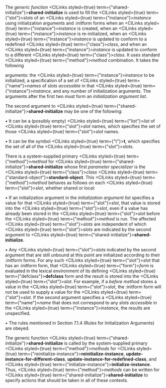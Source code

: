  



The *generic function* <ClLinks styled={true} term={"shared-initialize"}><b>shared-initialize</b></ClLinks> is used to fill the <ClLinks styled={true} term={"slot"}><i>slots</i></ClLinks> of an <ClLinks styled={true} term={"instance"}><i>instance</i></ClLinks> using initialization arguments and :initform forms when an <ClLinks styled={true} term={"instance"}><i>instance</i></ClLinks> is created, when an <ClLinks styled={true} term={"instance"}><i>instance</i></ClLinks> is re-initialized, when an <ClLinks styled={true} term={"instance"}><i>instance</i></ClLinks> is updated to conform to a redefined <ClLinks styled={true} term={"class"}><i>class</i></ClLinks>, and when an <ClLinks styled={true} term={"instance"}><i>instance</i></ClLinks> is updated to conform to a different <ClLinks styled={true} term={"class"}><i>class</i></ClLinks>. It uses standard <ClLinks styled={true} term={"method"}><i>method</i></ClLinks> combination. It takes the following 



arguments: the <ClLinks styled={true} term={"instance"}><i>instance</i></ClLinks> to be initialized, a specification of a set of <ClLinks styled={true} term={"name"}><i>names</i></ClLinks> of *slots accessible* in that <ClLinks styled={true} term={"instance"}><i>instance</i></ClLinks>, and any number of initialization arguments. The arguments after the first two must form an *initialization argument list*. 



The second argument to <ClLinks styled={true} term={"shared-initialize"}><b>shared-initialize</b></ClLinks> may be one of the following: 



*•* It can be a (possibly empty) <ClLinks styled={true} term={"list"}><i>list</i></ClLinks> of <ClLinks styled={true} term={"slot"}><i>slot</i></ClLinks> names, which specifies the set of those <ClLinks styled={true} term={"slot"}><i>slot</i></ClLinks> names. 



*•* It can be the symbol <ClLinks styled={true} term={"t"}><b>t</b></ClLinks>, which specifies the set of all of the <ClLinks styled={true} term={"slot"}><i>slots</i></ClLinks>. 



There is a system-supplied primary <ClLinks styled={true} term={"method"}><i>method</i></ClLinks> for <ClLinks styled={true} term={"shared-initialize"}><b>shared-initialize</b></ClLinks> whose first *parameter specializer* is the <ClLinks styled={true} term={"class"}><i>class</i></ClLinks> <ClLinks styled={true} term={"standard-object"}><b>standard-object</b></ClLinks>. This <ClLinks styled={true} term={"method"}><i>method</i></ClLinks> behaves as follows on each <ClLinks styled={true} term={"slot"}><i>slot</i></ClLinks>, whether shared or local: 



*•* If an initialization argument in the *initialization argument list* specifies a value for that <ClLinks styled={true} term={"slot"}><i>slot</i></ClLinks>, that value is stored into the <ClLinks styled={true} term={"slot"}><i>slot</i></ClLinks>, even if a value has already been stored in the <ClLinks styled={true} term={"slot"}><i>slot</i></ClLinks> before the <ClLinks styled={true} term={"method"}><i>method</i></ClLinks> is run. The affected <ClLinks styled={true} term={"slot"}><i>slots</i></ClLinks> are independent of which <ClLinks styled={true} term={"slot"}><i>slots</i></ClLinks> are indicated by the second argument to <ClLinks styled={true} term={"shared-initialize"}><b>shared-initialize</b></ClLinks>. 



*•* Any <ClLinks styled={true} term={"slot"}><i>slots</i></ClLinks> indicated by the second argument that are still unbound at this point are initialized according to their :initform forms. For any such <ClLinks styled={true} term={"slot"}><i>slot</i></ClLinks> that has an :initform form, that <ClLinks styled={true} term={"form"}><i>form</i></ClLinks> is evaluated in the lexical environment of its defining <ClLinks styled={true} term={"defclass"}><b>defclass</b></ClLinks> form and the result is stored into the <ClLinks styled={true} term={"slot"}><i>slot</i></ClLinks>. For example, if a *before method* stores a value in the <ClLinks styled={true} term={"slot"}><i>slot</i></ClLinks>, the :initform form will not be used to supply a value for the <ClLinks styled={true} term={"slot"}><i>slot</i></ClLinks>. If the second argument specifies a <ClLinks styled={true} term={"name"}><i>name</i></ClLinks> that does not correspond to any *slots accessible* in the <ClLinks styled={true} term={"instance"}><i>instance</i></ClLinks>, the results are unspecified. 



*•* The rules mentioned in Section 7.1.4 (Rules for Initialization Arguments) are obeyed. 



The generic function <ClLinks styled={true} term={"shared-initialize"}><b>shared-initialize</b></ClLinks> is called by the system-supplied primary <ClLinks styled={true} term={"method"}><i>methods</i></ClLinks> for <ClLinks styled={true} term={"reinitialize-instance"}><b>reinitialize-instance</b></ClLinks>, **update-instance-for-different-class**, **update-instance-for-redefined-class**, and <ClLinks styled={true} term={"initialize-instance"}><b>initialize-instance</b></ClLinks>. Thus, <ClLinks styled={true} term={"method"}><i>methods</i></ClLinks> can be written for <ClLinks styled={true} term={"shared-initialize"}><b>shared-initialize</b></ClLinks> to specify actions that should be taken in all of these contexts. 



